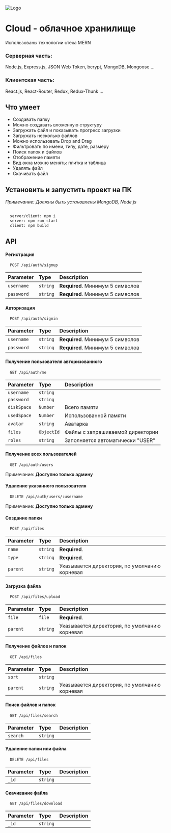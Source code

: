 
![Logo](https://sun9-63.userapi.com/impg/LeeTaghBx2bt8OBfjzjVf_kPGBXO7mp3j0FUeQ/f4AvIz0-l6A.jpg?size=1920x1080&quality=95&sign=c7b60fd56e15ced58bfd838e4460a5ea&type=album)


# Cloud - облачное хранилище

Использованы технологии стека MERN


### Серверная часть: 
Node.js, Express.js, JSON Web Token, bcrypt, MongoDB, Mongoose ...

### Клиентская часть: 
React.js, React-Router, Redux, Redux-Thunk ...


## Что умеет

- Создавать папку
- Можно создавать вложенную структуру
- Загружать файл и показывать прогресс загрузки
- Загружать несколько файлов
- Можно использовать Drop and Drag 
- Фильтровать по имени, типу, дате, размеру
- Поиск папок и файлов
- Отображение памяти
- Вид окна можно менять: плитка и таблица
- Удалять файл
- Скачивать файл




## Установить и запустить проект на ПК
*Примечание: Должны быть установлены MongoDB, Node.js*

```bash
  
  server/client: npm i
  server: npm run start
  client: npm build
```
    




## API

#### Регистрация

```http
  POST /api/auth/signup
```

| Parameter | Type     | Description                |
| :-------- | :------- | :------------------------- |
| `username` | `string` | **Required**. Минимум 5 символов |
| `password` | `string` | **Required**. Минимум 5 символов |

#### Авторизация

```http
  POST /api/auth/signin
```

| Parameter | Type     | Description                |
| :-------- | :------- | :------------------------- |
| `username` | `string` | **Required**. Минимум 5 символов |
| `password` | `string` | **Required**. Минимум 5 символов |

#### Получение пользователя авторизованного

```http
  GET /api/auth/me
```

| Parameter | Type     | Description                |
| :-------- | :------- | :------------------------- |
| `username` | `string` |  |
| `password` | `string` |  |
| `diskSpace` | `Number` | Всего памяти |
| `usedSpace` | `Number` | Использованной памяти |
| `avatar` | `string` | Аватарка |
| `files` | `ObjectId` | Файлы с запрашиваемой директории |
| `roles` | `string` | Заполняется автоматически "USER" |

#### Получение всех пользователей 
 
```http
  GET /api/auth/users
```

Примечание: **Доступно только админу**


#### Удаление указанного пользователя
 
```http
  DELETE /api/auth/users/:username
```

Примечание: **Доступно только админу**


#### Создание папки

```http
  POST /api/files
```

| Parameter | Type     | Description                |
| :-------- | :------- | :------------------------- |
| `name` | `string` | **Required**. |
| `type` | `string` | **Required**. |
| `parent` | `string` | Указывается директория, по умолчанию корневая |


#### Загрузка файла

```http
  POST /api/files/upload
```

| Parameter | Type     | Description                |
| :-------- | :------- | :------------------------- |
| `file` | `file` | **Required**. |
| `parent` | `string` | Указывается директория, по умолчанию корневая |


#### Получение файлов и папок 

```http
  GET /api/files
```

| Parameter | Type     | Description                |
| :-------- | :------- | :------------------------- |
| `sort` | `string` |  |
| `parent` | `string` | Указывается директория, по умолчанию корневая |


#### Поиск файлов и папок 

```http
  GET /api/files/search
```

| Parameter | Type     | Description                |
| :-------- | :------- | :------------------------- |
| `search` | `string` |  |


#### Удаление папки или файла

```http
  DELETE /api/files
```

| Parameter | Type     | Description                |
| :-------- | :------- | :------------------------- |
| `_id` | `string` |  |


#### Скачивание файла

```http
  GET /api/files/download
```

| Parameter | Type     | Description                |
| :-------- | :------- | :------------------------- |
| `_id` | `string` |  |